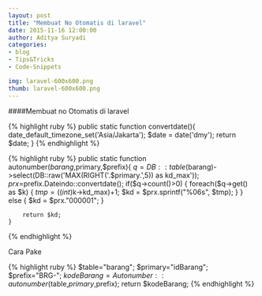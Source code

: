 ```yaml
---
layout: post
title: "Membuat No Otomatis di laravel"
date: 2015-11-16 12:00:00
author: Aditya Suryadi
categories:
- blog
- Tips&Tricks
- Code-Snippets

img: laravel-600x600.png
thumb: laravel-600x600.png
---
```


####Membuat no Otomatis di laravel
<!--more-->

{% highlight ruby %}
    public static function convertdate(){
        date_default_timezone_set('Asia/Jakarta');
        $date = date('dmy');
        return $date;
    }
{% endhighlight %}



{% highlight ruby %}
public static function autonumber($barang,$primary,$prefix){
        $q=DB::table($barang)->select(DB::raw('MAX(RIGHT('.$primary.',5)) as kd_max'));
        $prx=$prefix.Dateindo::convertdate();
        if($q->count()>0)
        {
            foreach($q->get() as $k)
            {
                $tmp = ((int)$k->kd_max)+1;
                $kd = $prx.sprintf("%06s", $tmp);
            }
        }
        else
        {
            $kd = $prx."000001";
        }

        return $kd;
    }
{% endhighlight %}

Cara Pake<br />
 

{% highlight ruby %}
 $table="barang";
        $primary="idBarang";
        $prefix="BRG-";
        $kodeBarang=Autonumber::autonumber($table,$primary,$prefix);
        return $kodeBarang;
{% endhighlight %}
